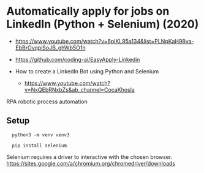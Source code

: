 # Automatically apply for jobs on LinkedIn (Python + Selenium) (2020)
- https://www.youtube.com/watch?v=6plKL95a134&list=PLNpKaH98va-EbBrOvqpiSoJB_ghWb5O1n
- https://github.com/coding-ai/EasyApply-Linkedin


- How to create a LinkedIn Bot using Python and Selenium
  - https://www.youtube.com/watch?v=NxQEbRNxbZs&ab_channel=CocaKhosla



RPA robotic process automation


## Setup

```
  python3 -m venv venv3

  pip install selenium
```

Selenium requires a driver to interactive with the chosen browser. 
https://sites.google.com/a/chromium.org/chromedriver/downloads


